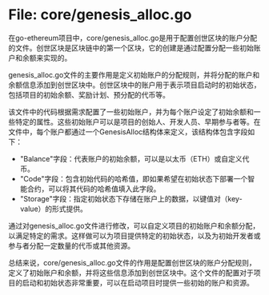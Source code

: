 # File: core/genesis_alloc.go

在go-ethereum项目中，core/genesis_alloc.go是用于配置创世区块的账户分配的文件。创世区块是区块链中的第一个区块，它的创建是通过配置分配一些初始账户和余额来实现的。

genesis_alloc.go文件的主要作用是定义初始账户的分配规则，并将分配的账户和余额信息添加到创世区块中。创世区块中的账户用于表示项目启动时的初始状态，包括项目的初始余额、奖励计划、预分配的代币等。

该文件中的代码根据需求配置了一些初始账户，并为每个账户设定了初始余额和一些特定的属性。这些初始账户可以是项目的创始人、开发人员、早期参与者等。在文件中，每个账户都通过一个GenesisAlloc结构体来定义，该结构体包含字段如下：

- "Balance"字段：代表账户的初始余额，可以是以太币（ETH）或自定义代币。
- "Code"字段：包含初始代码的哈希值，即如果希望在初始状态下部署一个智能合约，可以将其代码的哈希值填入此字段。
- "Storage"字段：指定初始状态下存储在账户上的数据，以键值对（key-value）的形式提供。

通过对genesis_alloc.go文件进行修改，可以自定义项目的初始账户和余额分配，以满足特定的需求。这样做可以为项目提供特定的初始状态，以及为初始开发者或参与者分配一定数量的代币或其他资源。

总结来说，core/genesis_alloc.go文件的作用是配置创世区块的账户分配规则，定义了初始账户和余额，并将这些信息添加到创世区块中。这个文件的配置对于项目的启动和初始状态非常重要，可以在启动项目时提供一些初始的账户和资源。

